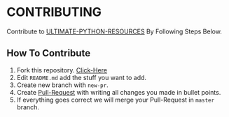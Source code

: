 # CONTRIBUTING
Contribute to [ULTIMATE-PYTHON-RESOURCES](https://github.com/CyberBoyAyush/Ultimate-Python-Resources) By Following Steps Below.

## How To Contribute
1. Fork this repository. [Click-Here](https://github.com/CyberBoyAyush/Ultimate-Python-Resources/fork)
2. Edit `README.md` add the stuff you want to add.
3. Create new branch with `new-pr`.
4. Create [Pull-Request](https://github.com/CyberBoyAyush/Ultimate-Python-Resources/pulls) with writing all changes you made in bullet points.
5. If everything goes correct we will merge your Pull-Request in `master` branch.
